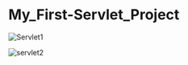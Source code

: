 # My_First-Servlet_Project


![Servlet1](https://user-images.githubusercontent.com/116794427/204260781-304abc9a-2d87-406c-96c7-f106c5490e44.png)


![servlet2](https://user-images.githubusercontent.com/116794427/204260846-360acf64-bcbd-49e8-a334-c88cf960863c.png)

